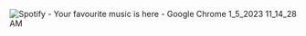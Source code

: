 ![Spotify - Your favourite music is here - Google Chrome 1_5_2023 11_14_28 AM](https://user-images.githubusercontent.com/95610027/214039409-8c621670-aa5b-417d-90c0-33e72fbfe2ca.png)
